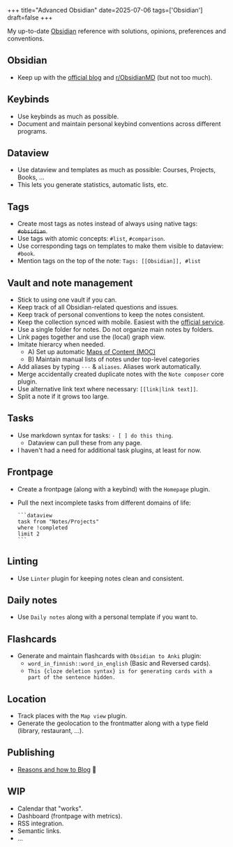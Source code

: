 +++
title="Advanced Obsidian"
date=2025-07-06
tags=['Obsidian']
draft=false
+++

My up-to-date [Obsidian](https://obsidian.md/) reference with solutions, opinions, preferences and conventions.

## Obsidian

- Keep up with the [official blog](https://obsidian.md/blog/) and [r/ObsidianMD](https://old.reddit.com/r/ObsidianMD/) (but not too much).

## Keybinds

- Use keybinds as much as possible.
- Document and maintain personal keybind conventions across different programs.

## Dataview

- Use dataview and templates as much as possible: Courses, Projects, Books, ...
- This lets you generate statistics, automatic lists, etc.

## Tags

- Create most tags as notes instead of always using native tags: ~~`#obsidian`~~.
- Use tags with atomic concepts: `#list`, `#comparison`.
- Use corresponding tags on templates to make them visible to dataview: `#book`.
- Mention tags on the top of the note: `Tags: [[Obsidian]], #list`

## Vault and note management

- Stick to using one vault if you can.
- Keep track of all Obsidian-related questions and issues.
- Keep track of personal conventions to keep the notes consistent.
- Keep the collection synced with mobile. Easiest with the [official service](https://obsidian.md/sync).
- Use a single folder for notes. Do not organize main notes by folders.
- Link pages together and use the (local) graph view.
- Imitate hierarcy when needed.
	- A) Set up automatic [Maps of Content (MOC)](https://obsidian.rocks/maps-of-content-effortless-organization-for-notes/)
	- B) Maintain manual lists of notes under top-level categories
- Add aliases by typing `---` & `aliases`. Aliases work automatically.
- Merge accidentally created duplicate notes with the `Note composer` core plugin.
- Use alternative link text where necessary: `[[link|link text]]`.
- Split a note if it grows too large.

## Tasks

- Use markdown syntax for tasks: `- [ ] do this thing`.
	- Dataview can pull these from any page.
- I haven't had a need for additional task plugins, at least for now.

## Frontpage

- Create a frontpage (along with a keybind) with the `Homepage` plugin.
- Pull the next incomplete tasks from different domains of life:

	  ```dataview
	  task from "Notes/Projects"
	  where !completed
	  limit 2
	  ```

## Linting

- Use `Linter` plugin for keeping notes clean and consistent.

## Daily notes

- Use `Daily notes` along with a personal template if you want to.

## Flashcards

- Generate and maintain flashcards with `Obsidian to Anki` plugin:
	- `word_in_finnish::word_in_english` (Basic and Reversed cards).
	- `This {cloze deletion syntax} is for generating cards with a part of the sentence hidden.`

## Location

- Track places with the `Map view` plugin.
- Generate the geolocation to the frontmatter along with a type field (library, restaurant, ...).

## Publishing

- [Reasons and how to Blog](/blog/reasons-and-how-to-blog) 🚧 

## WIP

- Calendar that "works".
- Dashboard (frontpage with metrics).
- RSS integration.
- Semantic links.
- ...
